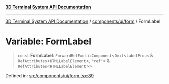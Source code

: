 [**3D Terminal System API Documentation**](../../../../README.md)

***

[3D Terminal System API Documentation](../../../../README.md) / [components/ui/form](../README.md) / FormLabel

# Variable: FormLabel

> `const` **FormLabel**: `ForwardRefExoticComponent`\<`Omit`\<`LabelProps` & `RefAttributes`\<`HTMLLabelElement`\>, `"ref"`\> & `RefAttributes`\<`HTMLLabelElement`\>\>

Defined in: [src/components/ui/form.tsx:89](https://github.com/Dicommunitas/ThreeJS_Terminal_3D2/blob/2d6118765ed06f96efcb299ae199b08c708400c9/src/components/ui/form.tsx#L89)
